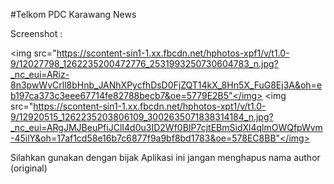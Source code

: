 #Telkom PDC Karawang News

Screenshot :

<img src="https://scontent-sin1-1.xx.fbcdn.net/hphotos-xpf1/v/t1.0-9/12027798_1262235200472776_2531993250730604783_n.jpg?_nc_eui=ARiz-8n3pwWvCrll8bHnb_JANhXPycfhDsD0FjZQT14kX_8Hn5X_FuG8Ej3A&oh=eb197ca373c3eee67714fe82788becb7&oe=5779E2B5"</img>
<img src="https://scontent-sin1-1.xx.fbcdn.net/hphotos-xpt1/v/t1.0-9/12920515_1262235203806109_3002635071838314184_n.jpg?_nc_eui=ARgJMJBeuPfiJClI4d0u3ID2Wf0BIP7cjtEBmSidXl4qlmOWQfpWvm-45ilY&oh=17af1cd58e16b7c6877f9a9bf8bd1783&oe=578EC8BB"</img>

Silahkan gunakan dengan bijak Aplikasi ini jangan menghapus nama author (original)
